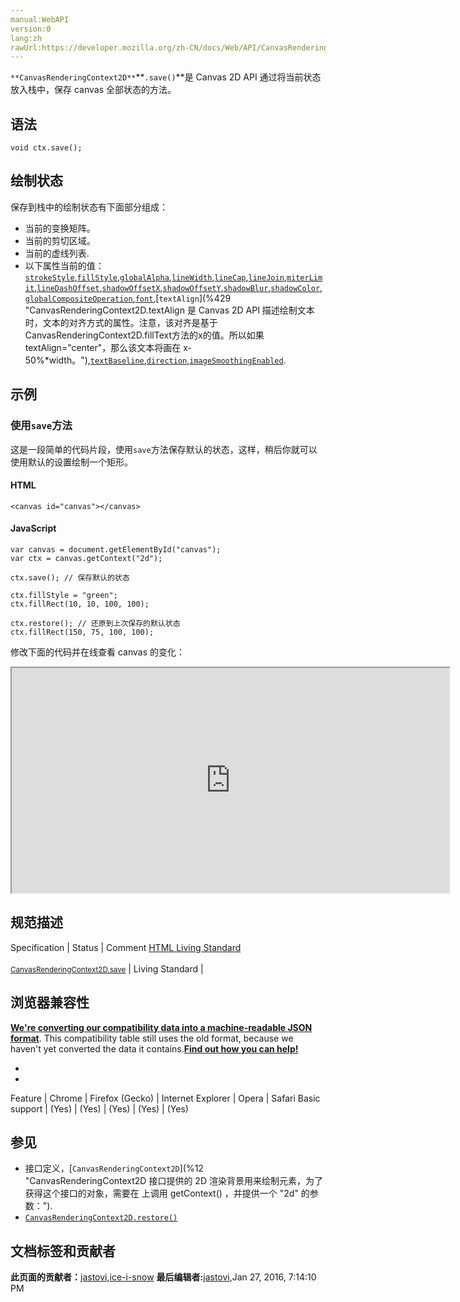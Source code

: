 ```yaml
---
manual:WebAPI
version:0
lang:zh
rawUrl:https://developer.mozilla.org/zh-CN/docs/Web/API/CanvasRenderingContext2D/save
---
```






`**CanvasRenderingContext2D**`**`.save()`**是 Canvas 2D API 通过将当前状态放入栈中，保存 canvas 全部状态的方法。


## 语法<a name="语法"></a>

```
void ctx.save();
```

## 绘制状态<a name="绘制状态"></a>


保存到栈中的绘制状态有下面部分组成：


* 当前的变换矩阵。
* 当前的剪切区域。
* 当前的虚线列表.
* 以下属性当前的值：[`strokeStyle`](%235 "CanvasRenderingContext2D.strokeStyle 是 Canvas 2D API 描述画笔（绘制图形）颜色或者样式的属性。默认值是 #000 (black)。"),[`fillStyle`](%234 "CanvasRenderingContext2D.fillStyle 是Canvas 2D API 使用内部方式描述颜色和样式的属性。默认值是 #000 （黑色）。"),[`globalAlpha`](%237 "CanvasRenderingContext2D.globalAlpha 是 Canvas 2D API 用来描述在canvas上绘图之前，设置图形和图片透明度的属性。 数值的范围从 0.0 （完全透明）到1.0 （完全不透明）。"),[`lineWidth`](%238 "The CanvasRenderingContext2D.lineWidth 是 Canvas 2D API 设置线段厚度的属性（即线段的宽度）。当获取属性值时，它可以返回当前的值（默认值是1.0 ）。 当给属性赋值时， 0、 负数、 Infinity 和 NaN 都会被忽略；除此之外，都会被赋予一个新值。"),[`lineCap`](%239 "CanvasRenderingContext2D.lineCap 是 Canvas 2D API 指定如何绘制每一条线段末端的属性。有3个可能的值，分别是：butt, round and square。默认值是 butt。"),[`lineJoin`](%240 "CanvasRenderingContext2D.lineJoin 是 Canvas 2D API 用来设置2个长度不为0的相连部分（线段，圆弧，曲线）如何连接在一起的属性（长度为0的变形部分，其指定的末端和控制点在同一位置，会被忽略）。"),[`miterLimit`](%241 "The CanvasRenderingContext2D.miterLimit 是 Canvas 2D API 设置斜接面限制比例的属性。 当获取属性值时， 会返回当前的值（默认值是10.0 ）。当给属性赋值时， 0、负数、 Infinity 和 NaN 都会被忽略；除此之外都会被赋予一个新值。"),[`lineDashOffset`](%244 "CanvasRenderingContext2D.lineDashOffset 是 Canvas 2D API 设置虚线偏移量的属性，例如可以实现 “跑马灯“ 的效果。"),[`shadowOffsetX`](%250 "CanvasRenderingContext2D.shadowOffsetX 是 Canvas 2D API 描述阴影水平偏移距离的属性。"),[`shadowOffsetY`](%251 "CanvasRenderingContext2D.shadowOffsetY 是 Canvas 2D API 描述阴影垂直偏移距离的属性。"),[`shadowBlur`](%252 "CanvasRenderingContext2D.shadowBlur 是 Canvas 2D API 描述模糊效果程度的属性； 它既不对应像素值也不受当前转换矩阵的影响。 默认值是 0。"),[`shadowColor`](%253 "CanvasRenderingContext2D.shadowColor 是 Canvas 2D API 描述阴影颜色的属性。"),[`globalCompositeOperation`](%329 "Canvas 2D API的 CanvasRenderingContext2D.globalCompositeOperation  属性设置要在绘制新形状时应用的合成操作的类型，其中type是用于标识要使用的合成或混合模式操作的字符串。"),[`font`](%426 "CanvasRenderingContext2D.font 是 Canvas 2D API 描述绘制文字时，当前字体样式的属性。 使用和 CSS font 规范相同的字符串值。 默认字体是 10px sans-serif."),[`textAlign`](%429 "CanvasRenderingContext2D.textAlign 是 Canvas 2D API 描述绘制文本时，文本的对齐方式的属性。注意，该对齐是基于CanvasRenderingContext2D.fillText方法的x的值。所以如果textAlign="center"，那么该文本将画在 x-50%*width。"),[`textBaseline`](%430 "CanvasRenderingContext2D.textBaseline 是 Canvas 2D API 描述绘制文本时，当前文本基线的属性。"),[`direction`](%431 "CanvasRenderingContext2D.direction 是Canvas 2D API 用来在绘制文本时，描述当前文本方向的属性。"),[`imageSmoothingEnabled`](%375 "CanvasRenderingContext2D.imageSmoothingEnabled 是 Canvas 2D API 用来设置图片是否平滑的属性，true表示图片平滑（默认值），false表示图片不平滑。当我们获取 imageSmoothingEnabled 属性值时， 它会返回最新设置的值。").

## 示例<a name="示例"></a>

### 使用`save`方法<a name="使用_save_方法"></a>


这是一段简单的代码片段，使用`save`方法保存默认的状态，这样，稍后你就可以使用默认的设置绘制一个矩形。


#### HTML<a name="HTML"></a>

```
<canvas id="canvas"></canvas>
```

#### JavaScript<a name="JavaScript"></a>

```
var canvas = document.getElementById("canvas");
var ctx = canvas.getContext("2d");

ctx.save(); // 保存默认的状态

ctx.fillStyle = "green";
ctx.fillRect(10, 10, 100, 100);

ctx.restore(); // 还原到上次保存的默认状态
ctx.fillRect(150, 75, 100, 100); 

```


修改下面的代码并在线查看 canvas 的变化：



<iframe src='https://mdn.mozillademos.org/zh-CN/docs/Web/API/CanvasRenderingContext2D/save$samples/Playable_code?revision=998739' width='700' height='360'></iframe>



## 规范描述<a name="规范描述"></a>
Specification | Status | Comment 
[HTML Living Standard<br></br><small>CanvasRenderingContext2D.save</small>](%23729 "") | Living Standard |  


## 浏览器兼容性<a name="浏览器兼容性"></a>


**[We&#39;re converting our compatibility data into a machine-readable JSON format](%3344 "")**. This compatibility table still uses the old format, because we haven&#39;t yet converted the data it contains.**[Find out how you can help!](%3392 "")**


* 
* 
Feature | Chrome | Firefox (Gecko) | Internet Explorer | Opera | Safari 
Basic support | (Yes) | (Yes) | (Yes) | (Yes) | (Yes) 




## 参见<a name="参见"></a>

* 接口定义，[`CanvasRenderingContext2D`](%12 "CanvasRenderingContext2D 接口提供的 2D 渲染背景用来绘制<canvas>元素，为了获得这个接口的对象，需要在 <canvas> 上调用 getContext() ，并提供一个 "2d" 的参数：").
* [`CanvasRenderingContext2D.restore()`](%317 "CanvasRenderingContext2D.restore() 是 Canvas 2D API 通过在绘图状态栈中弹出顶端的状态，将 canvas 恢复到最近的保存状态的方法。 如果没有保存状态，此方法不做任何改变。")



## 文档标签和贡献者
**此页面的贡献者：**[jastovi](%23679 ""),[ice-i-snow](%4741 "")
**最后编辑者:**[jastovi](%23679 ""),<time>Jan 27, 2016, 7:14:10 PM</time>


